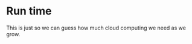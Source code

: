 # Run time

This is just so we can guess how much cloud computing we need as we grow.

```{nb-exec-table}
```